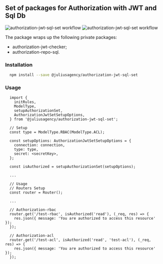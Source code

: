 ## Set of packages for Authorization with JWT and Sql Db
![authorization-jwt-sql-set workflow](https://github.com/juliusagency/jla-node-monorepo/actions/workflows/authorization-jwt-sql-set-test.yaml/badge.svg)
![authorization-jwt-sql-set workflow](https://github.com/juliusagency/jla-node-monorepo/actions/workflows/authorization-jwt-sql-set-github.yaml/badge.svg)

The package wraps up the following private packages:
  - authorization-jwt-checker;
  - authorization-repo-sql.

### Installation
```bash
  npm install --save @juliusagency/authorization-jwt-sql-set
```

### Usage  
```
  import {
    initRules,
    ModelType,
    setupAuthorizationSet,
    AuthorizationJwtSetSetupOptions,
  } from '@juliusagency/authorization-jwt-sql-set';

  // Setup
  const type = ModelType.RBAC(ModelType.ACL);

  const setupOptions: AuthorizationJwtSetSetupOptions = {
    connection: connection,
    type: type,
    secret: <secretKey>,
  };

  const isAuthorized = setupAuthorizationSet(setupOptions);

  ...
  
  // Usage
  // Routers Setup
  const router = Router();
  
  ...

  // Authorization-rbac
  router.get('/test-rbac', isAuthorized('read'), (_req, res) => {
    res.json({ message: 'You are authorized to access this resource' });
  });

  // Authorization-acl
  router.get('/test-acl', isAuthorized('read', 'test-acl'), (_req, res) => {
    res.json({ message: 'You are authorized to access this resource' });
  });

```